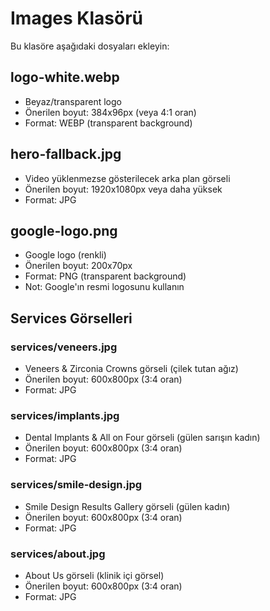 # Images Klasörü

Bu klasöre aşağıdaki dosyaları ekleyin:

## logo-white.webp
- Beyaz/transparent logo
- Önerilen boyut: 384x96px (veya 4:1 oran)
- Format: WEBP (transparent background)

## hero-fallback.jpg
- Video yüklenmezse gösterilecek arka plan görseli
- Önerilen boyut: 1920x1080px veya daha yüksek
- Format: JPG

## google-logo.png
- Google logo (renkli)
- Önerilen boyut: 200x70px
- Format: PNG (transparent background)
- Not: Google'ın resmi logosunu kullanın

## Services Görselleri

### services/veneers.jpg
- Veneers & Zirconia Crowns görseli (çilek tutan ağız)
- Önerilen boyut: 600x800px (3:4 oran)
- Format: JPG

### services/implants.jpg
- Dental Implants & All on Four görseli (gülen sarışın kadın)
- Önerilen boyut: 600x800px (3:4 oran)
- Format: JPG

### services/smile-design.jpg
- Smile Design Results Gallery görseli (gülen kadın)
- Önerilen boyut: 600x800px (3:4 oran)
- Format: JPG

### services/about.jpg
- About Us görseli (klinik içi görsel)
- Önerilen boyut: 600x800px (3:4 oran)
- Format: JPG 